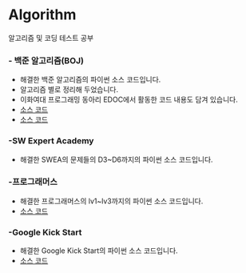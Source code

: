 # Algorithm
알고리즘 및 코딩 테스트 공부

### - 백준 알고리즘(BOJ)
- 해결한 백준 알고리즘의 파이썬 소스 코드입니다.
- 알고리즘 별로 정리해 두었습니다.
- 이화여대 프로그래밍 동아리 EDOC에서 활동한 코드 내용도 담겨 있습니다.
- [소스 코드](https://github.com/penguin1109/Algorithm/tree/master/Edoc)
- [소스 코드](https://github.com/penguin1109/Algorithm/tree/master/BOJ)

### -SW Expert Academy
 - 해결한 SWEA의 문제들의 D3~D6까지의 파이썬 소스 코드입니다.
    
### -프로그래머스
 - 해결한 프로그래머스의 lv1~lv3까지의 파이썬 소스 코드입니다.
 - [소스 코드](https://github.com/penguin1109/Algorithm/tree/master/%ED%94%84%EB%A1%9C%EA%B7%B8%EB%9E%98%EB%A8%B8%EC%8A%A4)
    
### -Google Kick Start
 - 해결한 Google Kick Start의 파이썬 소스 코드입니다.
 - [소스 코드](https://github.com/penguin1109/Algorithm/tree/master/kickstart)

